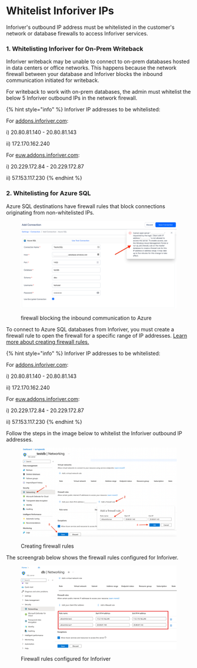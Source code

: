 # Whitelist Inforiver IPs

Inforiver's outbound IP address must be whitelisted in the customer's network or database firewalls to access Inforiver services.&#x20;

### 1. Whitelisting Inforiver for On-Prem Writeback

Inforiver writeback may be unable to connect to on-prem databases hosted in data centers or office networks. This happens because the network firewall between your database and Inforiver blocks the inbound communication initiated for writeback.&#x20;

For writeback to work with on-prem databases, the admin must whitelist the below 5 Inforiver outbound IPs in the network firewall.

{% hint style="info" %}
Inforiver IP addresses to be whitelisted:

For [addons.inforiver.com](https://addons.inforiver.com):

i) 20.80.81.140 - 20.80.81.143&#x20;

ii) 172.170.162.240

For [euw.addons.inforiver.com](https://euw.addons.inforiver.com):&#x20;

i) 20.229.172.84 - 20.229.172.87

ii) 57.153.117.230
{% endhint %}

### 2. Whitelisting for Azure SQL

Azure SQL destinations have firewall rules that block connections originating from non-whitelisted IPs.&#x20;

<figure><img src="../../../.gitbook/assets/image (3) (18).png" alt=""><figcaption><p>firewall blocking the inbound communication to Azure</p></figcaption></figure>

To connect to Azure SQL databases from Inforiver, you must create a firewall rule to open the firewall for a specific range of IP addresses. [Learn more about creating firewall rules.](https://learn.microsoft.com/en-us/azure/azure-sql/database/firewall-create-server-level-portal-quickstart?view=azuresql)

{% hint style="info" %}
Inforiver IP addresses to be whitelisted:

For [addons.inforiver.com](https://addons.inforiver.com):

i) 20.80.81.140 - 20.80.81.143&#x20;

ii) 172.170.162.240

For [euw.addons.inforiver.com](https://euw.addons.inforiver.com):&#x20;

i) 20.229.172.84 - 20.229.172.87

ii) 57.153.117.230
{% endhint %}

Follow the steps in the image below to whitelist the Inforiver outbound IP addresses.&#x20;

<figure><img src="../../../.gitbook/assets/image (9) (7).png" alt=""><figcaption><p>Creating firewall rules</p></figcaption></figure>

The screengrab below shows the firewall rules configured for Inforiver.

<figure><img src="../../../.gitbook/assets/image (1) (1) (1) (1) (1) (1) (1) (1) (1) (1) (1) (1) (1) (1) (1) (1) (1) (1) (1) (1) (1) (1) (1) (1) (1) (1) (1) (1) (1) (1) (1) (1) (1) (1) (1) (1) (1) (1) (1).png" alt=""><figcaption><p>Firewall rules configured for Inforiver</p></figcaption></figure>
